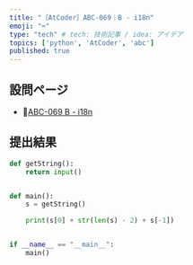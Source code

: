 ```yaml
---
title: "［AtCoder］ABC-069｜B - i18n"
emoji: "⌨️"
type: "tech" # tech: 技術記事 / idea: アイデア
topics: ['python', 'AtCoder', 'abc']
published: true
---
```


## 設問ページ

- 🔗[ABC-069 B - i18n](https://atcoder.jp/contests/abc069/tasks/abc069_b)

## 提出結果

```python
def getString():
    return input()


def main():
    s = getString()

    print(s[0] + str(len(s) - 2) + s[-1])


if __name__ == "__main__":
    main()
```
